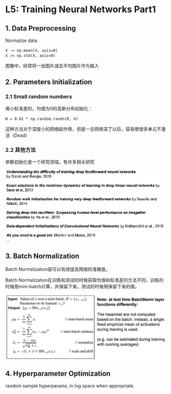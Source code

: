 # L5: Training Neural Networks Part1


## 1. Data Preprocessing

Normalize data

    X -= np.mean(X, axis=0)
    X /= np.std(X, axis=0)

图像中，经常将一张图片减去平均图片作为输入


## 2. Parameters Initialization

### 2.1 Small random numbers

用小标准差的，均值为0的高斯分布初始化：

    W = 0.01 * np.random.randn(D, H)

这种方法对于深度小的网络起作用，但是一旦网络深了以后，容易使很多单元不激活（Dead)

### 2.2 其他方法

参数初始化是一个研究领域，有许多相关研究

![l5_parameters_initialization](./Images/l5_parameters_initialization.png)


## 3. Batch Normalization

Batch Normalization层可以有效提高网络的准确度。

Batch Normalization在训练和测试的时候获取均值和标准差的方法不同，训练的时候用mini-batch计算，并保留下来。测试的时候用保留下来的值。

![l5_batch_normalization.png](./Images/l5_batch_normalization.png)


## 4. Hyperparameter Optimization

random sample hyperparams, in log space when appropriate.


